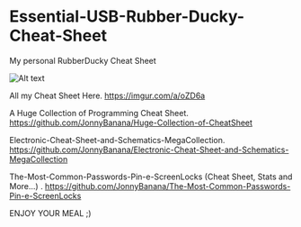 # Essential-USB-Rubber-Ducky-Cheat-Sheet
My personal RubberDucky Cheat Sheet

![Alt text](https://i.imgur.com/nLn3BZS.png "My personal RubberDucky Cheat Sheet JonnyBanana")


All my Cheat Sheet Here.
https://imgur.com/a/oZD6a 

A Huge Collection of Programming Cheat Sheet.
https://github.com/JonnyBanana/Huge-Collection-of-CheatSheet 

Electronic-Cheat-Sheet-and-Schematics-MegaCollection.
https://github.com/JonnyBanana/Electronic-Cheat-Sheet-and-Schematics-MegaCollection 

The-Most-Common-Passwords-Pin-e-ScreenLocks (Cheat Sheet, Stats and More...) .
https://github.com/JonnyBanana/The-Most-Common-Passwords-Pin-e-ScreenLocks 

ENJOY YOUR MEAL ;)



